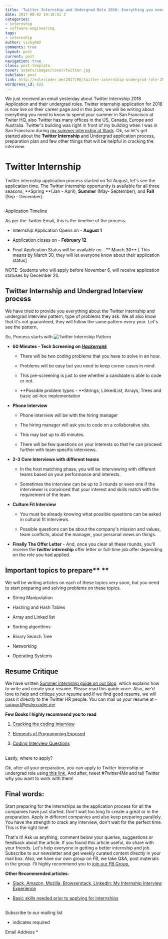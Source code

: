 ```yaml
---
title: 'Twitter Internship and Undergrad Role 2018: Everything you need to know'
date: 2017-08-02 19:18:51 Z
categories:
- internship
- software-engineering
tags:
- internship
author: vicky002
comments: true
layout: post
current: post
navigation: true
class: post-template
cover: assets/images/cover/twitter.jpg
subclass: post
link: http://eulercoder.me/2017/08/twitter-internship-undergrad-role-2018/
wordpress_id: 622
---
```


We just received an email yesterday about Twitter Internship 2018 Application and their undergrad roles. Twitter internship application for 2018 is now live on their career page and in this post, we will be writing about everything you need to know to spend your summer in San Francisco at Twiter HQ, also Twitter has many offices in the US, Canada, Europe and Australia. Twitter's building was right in front of my building when I was in San Francisco during [my summer internship at Slack](http://eulercoder.me/2017/07/slack-internship-sf-silicon-valley/).  Ok, so let's get started about the **Twitter Internship** and Undergrad application process, preparation plan and few other things that will be helpful in cracking the interview. 



# 



<!-- more -->

# Twitter Internship


Twitter internship application process started on 1st August, let's see the application time. The Twitter internship opportunity is available for all three seasons, **Spring **(Jan - April), **Summer** (May- September), and **Fall** (Sep - December). 



##   

Application Timeline


As per the Twitter Email, this is the timeline of the process. 




	
  * Internship Application Opens on - **August 1**

	
  * Application closes on - **February 12**

	
  * Final Application Status will be available on - ** March 30** [ This means by March 30, they will let everyone know about their application status]


NOTE: Students who will apply before November 6, will receive application statuses by December 20.   




## Twitter Internship and Undergrad Interview process


We have tried to provide you everything about the Twitter internship and undergrad interview pattern, type of problems they ask. We all also know that it's not guaranteed, they will follow the same pattern every year. Let's see the pattern,  

  

So, Process starts with  ![Twitter Internship Pattern](http://eulercoder.me/wp-content/uploads/2017/08/Twitter-internship-min.png) 



	
  * **60 Minutes - Tech Screening on [_Hackerrank_](https://www.hackerrank.com)**

	
		
    * There will be two coding problems that you have to solve in an hour.

		
    * Problems will be easy but you need to keep corner cases in mind.

		
    * This pre-screening is just to see whether a candidate is able to code or not.

		
    * **Possible problem types - **Strings, LinkedList, Arrays, Trees and basic ad-hoc implementation

	
	

	
  * **Phone Interview**
	
		
    * Phone interview will be with the hiring manager

		
    * The hiring manager will ask you to code on a collaborative site.

		
    * This may last up to 45 minutes.

		
    * There will be few questions on your interests so that he can proceed further with team specific interviews.

	
	

	
  * **2-3 Core Interviews with different teams**
	
		
    * In the host matching phase, you will be interviewing with different teams based on your performance and interests.

		
    * Sometimes the interview can be up to 3 rounds or even one if the interviewer is convinced that your interest and skills match with the requirement of the team.

	
	

	
  * **Culture Fit Interview**
	
		
    * You must be already knowing what possible questions can be asked in cultural fit interviews.

		
    * Possible questions can be about the company's mission and values, team conflicts, about the manager, your personal views on things. 

	
	

	
  * **Finally The Offer Letter** - And, once you clear all these rounds, you'll receive the _**twitter internship**_ offer letter or full-time job offer depending on the role you had applied.





## Important topics to prepare** **


We will be writing articles on each of these topics very soon, but you need to start preparing and solving problems on these topics.




	
  * String Manipulation

	
  * Hashing and Hash Tables

	
  * Array and Linked list

	
  * Sorting algorithms

	
  * Binary Search Tree

	
  * Networking

	
  * Operating Systems





## Resume Critique


We have written [Summer internship guide on our blog](http://eulercoder.me/2017/07/summer-internship-ultimate-guide/), which explains how to write and create your resume. Please read this guide once. Also, we'd love to help and critique your resume and if we find good resume, we will pass it directly to the Twitter HR people. You can mail us your resume at  -[ support@eulercoder.me](mailto:support@eulercoder.me?subject=Attaching%20resume%20for%20critique%20and%20refferal&body=Hello%20Eulercoder%20Team%2C%20please%20have%20a%20look%20at%20my%20resume.%20) 



**Few Books I highly recommend you to read**






	
  1. ​[Cracking](https://amzn.to/2ul5KaC)[ the coding Interview](https://amzn.to/2ul5KaC)

	
  2. [Elements of Programming Exposed](https://amzn.to/2vtXfPz)

	
  3. ​[Coding](https://amzn.to/2vtJ1ye)[ Interview Questions](https://amzn.to/2vtJ1ye)





##   

Lastly, where to apply?


Ok, after all your preparation, you can apply to Twitter Internship or undergrad role using[ this link.](https://goo.gl/whS8td) And after, tweet _#Twitter4Me_ and tell Twitter why you want to work with them!



##  Final words:


Start preparing for the internships as the application process for all the companies have just started. Don't wait too long fo create a great or in the preparation. Apply in different companies and also keep preparing parallely. You have the strength to crack any interview, don't wait for the perfect time. This is the right time!  

  

That's it! Ask us anything, comment below your queries, suggestions or feedback about the article. If you found this article useful, do share with your friends. Let's help everyone in getting a better internship and job. Subscribe to our newsletter and get weekly curated content directly in your mail box. Also, we have our own group on FB, we take Q&A, post materials in the group. I'll highly recommend you to [join our FB Group.](https://www.facebook.com/groups/eulercoder)   

  

**Other Recommended articles:**




	
  * [Slack, Amazon, Mozilla, Browserstack, LinkedIn: My Internship Interview Experience](http://eulercoder.me/2017/07/slack-amazon-mozilla-linkedin-interview/)

	
  * [Basic skills needed prior to applying for internships ](http://eulercoder.me/2017/07/basic-skills-needed-internship/)
	
	












## 



















##   

Subscribe to our mailing list





* indicates required





Email Address *

































